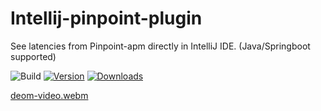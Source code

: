 # Intellij-pinpoint-plugin
See latencies from Pinpoint-apm directly in IntelliJ IDE. (Java/Springboot supported)

![Build](https://github.com/manu156/Intellij-pinpoint-plugin/workflows/Build/badge.svg)
[![Version](https://img.shields.io/jetbrains/plugin/v/PLUGIN_ID.svg)](https://plugins.jetbrains.com/plugin/PLUGIN_ID)
[![Downloads](https://img.shields.io/jetbrains/plugin/d/PLUGIN_ID.svg)](https://plugins.jetbrains.com/plugin/PLUGIN_ID)

[deom-video.webm](https://github.com/manu156/Intellij-pinpoint-plugin/assets/10695678/8e41b39f-7b71-4dcb-b7bd-48a83d4a41cb)


